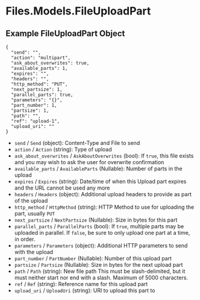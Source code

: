 # Files.Models.FileUploadPart

## Example FileUploadPart Object

```
{
  "send": "",
  "action": "multipart",
  "ask_about_overwrites": true,
  "available_parts": 1,
  "expires": "",
  "headers": "",
  "http_method": "PUT",
  "next_partsize": 1,
  "parallel_parts": true,
  "parameters": "{}",
  "part_number": 1,
  "partsize": 1,
  "path": "",
  "ref": "upload-1",
  "upload_uri": ""
}
```

* `send` / `Send`  (object): Content-Type and File to send
* `action` / `Action`  (string): Type of upload
* `ask_about_overwrites` / `AskAboutOverwrites`  (bool): If `true`, this file exists and you may wish to ask the user for overwrite confirmation
* `available_parts` / `AvailableParts`  (Nullable<Int64>): Number of parts in the upload
* `expires` / `Expires`  (string): Date/time of when this Upload part expires and the URL cannot be used any more
* `headers` / `Headers`  (object): Additional upload headers to provide as part of the upload
* `http_method` / `HttpMethod`  (string): HTTP Method to use for uploading the part, usually `PUT`
* `next_partsize` / `NextPartsize`  (Nullable<Int64>): Size in bytes for this part
* `parallel_parts` / `ParallelParts`  (bool): If `true`, multiple parts may be uploaded in parallel.  If `false`, be sure to only upload one part at a time, in order.
* `parameters` / `Parameters`  (object): Additional HTTP parameters to send with the upload
* `part_number` / `PartNumber`  (Nullable<Int64>): Number of this upload part
* `partsize` / `Partsize`  (Nullable<Int64>): Size in bytes for the next upload part
* `path` / `Path`  (string): New file path This must be slash-delimited, but it must neither start nor end with a slash. Maximum of 5000 characters.
* `ref` / `Ref`  (string): Reference name for this upload part
* `upload_uri` / `UploadUri`  (string): URI to upload this part to
